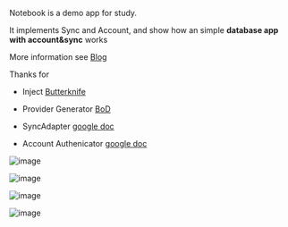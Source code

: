 Notebook is a demo app for study.

It implements Sync and Account, and show how an simple **database app with account&sync** works

More information see [Blog](http://talentprince.github.io)

Thanks for

* Inject
[Butterknife](https://github.com/JakeWharton/butterknife)

* Provider Generator
[BoD](https://github.com/BoD/android-contentprovider-generator)

* SyncAdapter
[google doc](http://developer.android.com/training/sync-adapters/creating-sync-adapter.html)

* Account Authenicator
[google doc](http://developer.android.com/training/sync-adapters/creating-authenticator.html)


![image](https://github.com/talentprince/Notebook/raw/master/login.png)

![image](https://github.com/talentprince/Notebook/raw/master/nootbook.png)

![image](https://github.com/talentprince/Notebook/raw/master/noting.png)

![image](https://github.com/talentprince/Notebook/raw/master/sync.png)